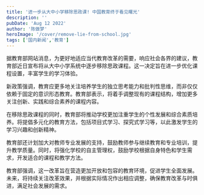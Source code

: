 ```yaml
---
title: '进一步从大中小学移除思政课! 中国教育终于看见曙光'
description: ''
pubDate: 'Aug 12 2022'
author: '陈做梦'
heroImage: '/cover/remove-lie-from-school.jpg'
tags: ['国内新闻','教育']
---
```


据教育部网站消息，为更好地适应当代教育改革的需要，响应社会各界的建议，教育部近日宣布将从大中小学系统中逐步移除思政课程。这一决定旨在进一步优化课程设置，丰富学生的学习体验。

新政策强调，教育应更多地关注培养学生的独立思考能力和批判性思维，而非仅仅依赖于固定的意识形态教育。教育部表示，将着手调整现有的课程结构，增加更多关注创新、实践和综合素养的课程内容。

在移除思政课程的同时，教育部将推动学校更加注重学生的个性发展和综合素质培养。将提倡多元化的教育方法，包括项目式学习、探究式学习等，以此激发学生的学习兴趣和创新精神。

教育部还计划加大对教师专业发展的支持，鼓励教师参与继续教育和专业培训，提升教学质量。同时，将强化学校的自主管理权，鼓励学校根据自身特色和学生需求，开发适合的课程和教学方法。

教育部强调，这一改革旨在营造更加开放和包容的教育环境，促进学生全面发展。未来，将持续关注改革效果，并根据实际情况作出相应调整，确保教育改革与时俱进，满足社会发展的需求。






